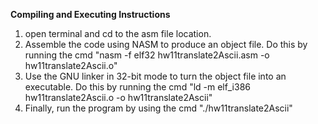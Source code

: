 **Compiling and Executing Instructions**
1) open terminal and cd to the asm file location.
2) Assemble the code using NASM to produce an object file. Do this by running the cmd "nasm -f elf32 hw11translate2Ascii.asm -o hw11translate2Ascii.o"
3) Use the GNU linker in 32-bit mode to turn the object file into an executable. Do this by running the cmd "ld -m elf_i386 hw11translate2Ascii.o -o hw11translate2Ascii"
4) Finally, run the program by using the cmd "./hw11translate2Ascii"
